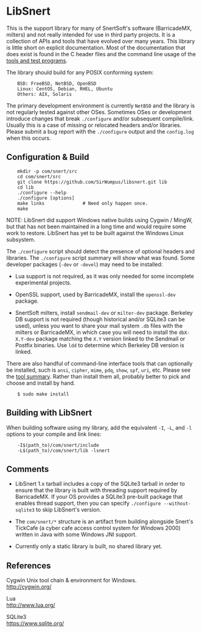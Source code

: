LibSnert
========

This is the support library for many of SnertSoft's software (BarricadeMX, milters) and not really intended for use in third party projects.  It is a collection of APIs and tools that have evolved over many years.  This library is little short on explicit documentation.  Most of the documentation that does exist is found in the C header files and the command line usage of the [tools and test programs](./TOOLS.md).

The library should build for any POSIX conforming system:

        BSD: FreeBSD, NetBSD, OpenBSD
        Linux: CentOS, Debian, RHEL, Ubuntu
        Others: AIX, Solaris

The primary development environment is currently `NetBSD` and the library is not regularly tested against other OSes.  Sometimes OSes or development introduce changes that break `./configure` and/or subsequent compile/link.  Usually this is a case of missing or relocated headers and/or libraries.  Please submit a bug report with the `./configure` output and the `config.log` when this occurs.


Configuration & Build
---------------------

        mkdir -p com/snert/src
        cd com/snert/src
        git clone https://github.com/SirWumpus/libsnert.git lib
        cd lib
        ./configure --help
        ./configure [options]
        make links              # Need only happen once.
        make


NOTE: LibSnert did support Windows native builds using Cygwin / MingW, but that has not been maintained in a long time and would require some work to restore.  LibSnert has yet to be built against the Windows Linux subsystem.

The `./configure` script should detect the presence of optional headers and libraries.  The `./configure` script summary will show what was found.  Some developer packages (`-dev` or `-devel`) may need to be installed:

* Lua support is not required, as it was only needed for some incomplete experimental projects.

* OpenSSL support, used by BarricadeMX, install the `openssl-dev` package.

* SnertSoft milters, install `sendmail-dev` or `milter-dev` package.  Berkeley DB support is not required (though historical and/or SQLite3 can be used), unless you want to share your mail system `.db` files with the milters or BarricadeMX, in which case you will need to install the `dbX-X.Y-dev` package matching the `X.Y` version linked to the Sendmail or Postfix binaries.  Use `ldd` to determine which Berkeley DB version is linked.

There are also handful of command-line interface tools that can optionally be installed, such is `ansi`, `cipher`, `mime`, `pdq`, `show`, `spf`, `uri`, etc.  Please see the [tool summary](./TOOLS.md).  Rather than install them all, probably better to pick and choose and install by hand.

        $ sudo make install


Building with LibSnert
----------------------

When building software using my library, add the equivalent `-I`, `-L`, and `-l` options to your compile and link lines:

        -I$(path_to)/com/snert/include
        -L$(path_to)/com/snert/lib -lsnert


Comments
--------

* LibSnert 1.x tarball includes a copy of the SQLite3 tarball in order to ensure that the library is built with threading support required by BarricadeMX.  If your OS provides a SQLite3 pre-built package that enables thread support, then you can specify `./configure --without-sqlite3` to skip LibSnert's version.

* The `com/snert/*` structure is an artifact from building alongside Snert's TickCafe (a cyber cafe access control system for Windows 2000) written in Java with some Windows JNI support.

* Currently only a static library is built, no shared library yet.


References
----------

Cygwin Unix tool chain & environment for Windows.  
<http://cygwin.org/>

Lua  
<http://www.lua.org/>

SQLite3  
<https://www.sqlite.org/>
